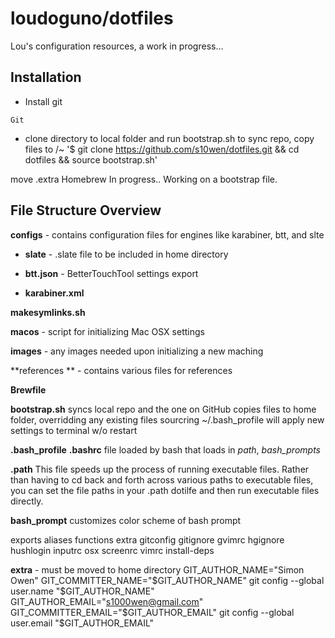 loudoguno/dotfiles
======
Lou's configuration resources, a work in progress...

Installation
------
* Install git

`Git`
* clone directory to local folder and run bootstrap.sh to sync repo, copy files to /~
'$ git clone https://github.com/s10wen/dotfiles.git && cd dotfiles && source bootstrap.sh'

move .extra
Homebrew
In progress.. Working on a bootstrap file.


File Structure Overview
------

**configs** - contains configuration files for engines like karabiner, btt, and slte

* **slate** - .slate file to be included in home directory

* **btt.json** - BetterTouchTool settings export

* **karabiner.xml**

**makesymlinks.sh**

**macos** - script for initializing Mac OSX settings

**images** - any images needed upon initializing a new maching

**references ** - contains various files for references

**Brewfile**

**bootstrap.sh**
syncs local repo and the one on GitHub
copies files to home folder, overridding any existing files
sourcring ~/.bash_profile will apply new settings to terminal w/o restart

**.bash_profile**
**.bashrc**
file loaded by bash that loads in *path*, *bash_prompts*

**.path**
This file speeds up the process of running executable files. 
Rather than having to cd back and forth across various paths to executable files, you can set the file paths in your .path dotilfe and then run executable files directly.


**bash_prompt**
customizes color scheme of bash prompt

exports
aliases
functions
extra
gitconfig
gitignore
gvimrc
hgignore
hushlogin
inputrc
osx
screenrc
vimrc
install-deps

**extra** - must be moved to home directory
GIT_AUTHOR_NAME="Simon Owen"
GIT_COMMITTER_NAME="$GIT_AUTHOR_NAME"
git config --global user.name "$GIT_AUTHOR_NAME"
GIT_AUTHOR_EMAIL="s1000wen@gmail.com"
GIT_COMMITTER_EMAIL="$GIT_AUTHOR_EMAIL"
git config --global user.email "$GIT_AUTHOR_EMAIL"


